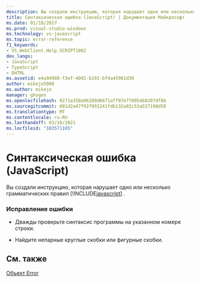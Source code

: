 ```yaml
---
description: Вы создали инструкцию, которая нарушает одно или несколько грамматических правил JavaScript.
title: Синтаксическая ошибка (JavaScript) | Документация Майкрософт
ms.date: 01/18/2017
ms.prod: visual-studio-windows
ms.technology: vs-javascript
ms.topic: error-reference
f1_keywords:
- VS.WebClient.Help.SCRIPT1002
dev_langs:
- JavaScript
- TypeScript
- DHTML
ms.assetid: e4a9d980-f3ef-4092-b192-bf4a45981d30
author: mikejo5000
ms.author: mikejo
manager: ghogen
ms.openlocfilehash: 0271a358a96289d6671aff97e77095468207df8b
ms.sourcegitcommit: 691d2a47f92f991241fdb132a82c53a537198d50
ms.translationtype: MT
ms.contentlocale: ru-RU
ms.lasthandoff: 03/16/2021
ms.locfileid: "103571185"
---
```

# <a name="syntax-error-javascript"></a>Синтаксическая ошибка (JavaScript)
Вы создали инструкцию, которая нарушает одно или несколько грамматических правил [!INCLUDE[javascript](../../javascript/includes/javascript-md.md)] .  
  
### <a name="to-correct-this-error"></a>Исправление ошибки  
  
- Дважды проверьте синтаксис программы на указанном номере строки.  
  
- Найдите непарные круглые скобки или фигурные скобки.  
  
## <a name="see-also"></a>См. также  
 [Объект Error](https://developer.mozilla.org/docs/Web/JavaScript/Reference/Global_Objects/Error)
